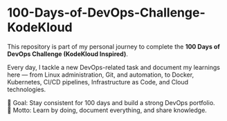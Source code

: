 # 100-Days-of-DevOps-Challenge-KodeKloud
This repository is part of my personal journey to complete the **100 Days of DevOps Challenge (KodeKloud Inspired)**.  

Every day, I tackle a new DevOps-related task and document my learnings here — from Linux administration, Git, and automation, to Docker, Kubernetes, CI/CD pipelines, Infrastructure as Code, and Cloud technologies.  

📅 Goal: Stay consistent for 100 days and build a strong DevOps portfolio.  
📌 Motto: Learn by doing, document everything, and share knowledge.  
